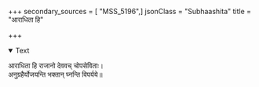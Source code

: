 +++
secondary_sources = [ "MSS_5196",]
jsonClass = "Subhaashita"
title = "आराधिता हि"

+++

<details open><summary>Text</summary>

आराधिता हि राजानो देववच् चोपसेविताः।  
अनुग्रहैर्योजयन्ति भक्तान् घ्नन्ति विपर्यये॥
</details>
